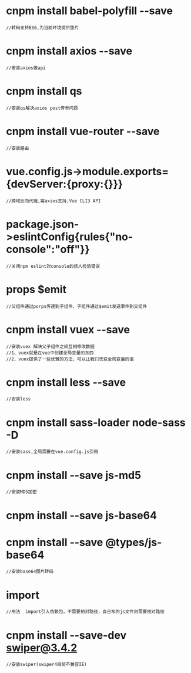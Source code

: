 #   cnpm install babel-polyfill --save
    //转码支持ES6,为当前环境提供垫片


#   cnpm install axios --save
    //安装axios做api


#   cnpm install qs
    //安装qs解决axios post传参问题


#   cnpm install vue-router --save
    //安装路由


#   vue.config.js->module.exports={devServer:{proxy:{}}}
    //跨域反向代理,需axios支持,Vue CLI3 API


#   package.json->eslintConfig{rules{"no-console":"off"}}
    //关闭npm eslint对console的烦人检验错误


#   props $emit
	//父组件通过porps传递到子组件，子组件通过$emit发送事件到父组件


#   cnpm install vuex --save
	//安装vuex 解决父子组件之间互相修改数据
	//1、vuex就是在vue中创建全局变量的东西
	//2、vuex提供了一些优雅的方法，可以让我们改变全局变量的值


#   cnpm install less --save
    //安装less


#   cnpm install sass-loader node-sass -D
    //安装sass,全局需要在vue.config.js引用


#   cnpm install --save js-md5
    //安装MD5加密
    

#   cnpm install --save js-base64
#   cnpm install --save @types/js-base64
    //安装base64图片转码


#   import
    //用法  import引入依赖包，不需要相对路径，自己写的js文件则需要相对路径


#   cnpm install --save-dev swiper@3.4.2
    //安装swiper(swiper4目前不兼容IE)


             
